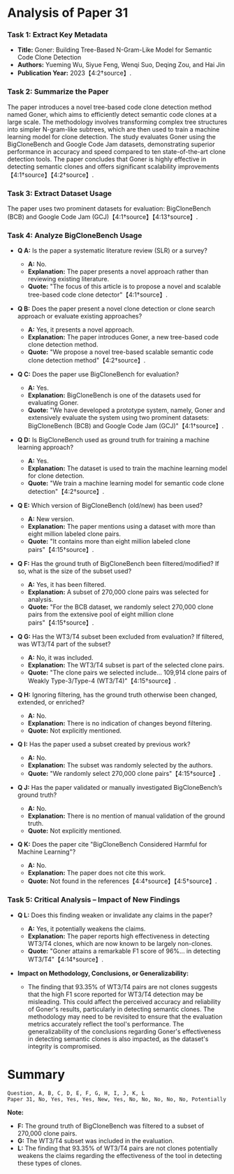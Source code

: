 # Analysis of Paper 31

### Task 1: Extract Key Metadata

- **Title:** Goner: Building Tree-Based N-Gram-Like Model for Semantic Code Clone Detection
- **Authors:** Yueming Wu, Siyue Feng, Wenqi Suo, Deqing Zou, and Hai Jin
- **Publication Year:** 2023【4:2†source】.

### Task 2: Summarize the Paper

The paper introduces a novel tree-based code clone detection method named Goner, which aims to efficiently detect semantic code clones at a large scale. The methodology involves transforming complex tree structures into simpler N-gram-like subtrees, which are then used to train a machine learning model for clone detection. The study evaluates Goner using the BigCloneBench and Google Code Jam datasets, demonstrating superior performance in accuracy and speed compared to ten state-of-the-art clone detection tools. The paper concludes that Goner is highly effective in detecting semantic clones and offers significant scalability improvements【4:1†source】【4:2†source】.

### Task 3: Extract Dataset Usage

The paper uses two prominent datasets for evaluation: BigCloneBench (BCB) and Google Code Jam (GCJ)【4:1†source】【4:13†source】.

### Task 4: Analyze BigCloneBench Usage

- **Q A:** Is the paper a systematic literature review (SLR) or a survey?
  - **A:** No.
  - **Explanation:** The paper presents a novel approach rather than reviewing existing literature.
  - **Quote:** "The focus of this article is to propose a novel and scalable tree-based code clone detector"【4:1†source】.

- **Q B:** Does the paper present a novel clone detection or clone search approach or evaluate existing approaches?
  - **A:** Yes, it presents a novel approach.
  - **Explanation:** The paper introduces Goner, a new tree-based code clone detection method.
  - **Quote:** "We propose a novel tree-based scalable semantic code clone detection method"【4:2†source】.

- **Q C:** Does the paper use BigCloneBench for evaluation?
  - **A:** Yes.
  - **Explanation:** BigCloneBench is one of the datasets used for evaluating Goner.
  - **Quote:** "We have developed a prototype system, namely, Goner and extensively evaluate the system using two prominent datasets: BigCloneBench (BCB) and Google Code Jam (GCJ)"【4:1†source】.

- **Q D:** Is BigCloneBench used as ground truth for training a machine learning approach?
  - **A:** Yes.
  - **Explanation:** The dataset is used to train the machine learning model for clone detection.
  - **Quote:** "We train a machine learning model for semantic code clone detection"【4:2†source】.

- **Q E:** Which version of BigCloneBench (old/new) has been used?
  - **A:** New version.
  - **Explanation:** The paper mentions using a dataset with more than eight million labeled clone pairs.
  - **Quote:** "It contains more than eight million labeled clone pairs"【4:15†source】.

- **Q F:** Has the ground truth of BigCloneBench been filtered/modified? If so, what is the size of the subset used?
  - **A:** Yes, it has been filtered.
  - **Explanation:** A subset of 270,000 clone pairs was selected for analysis.
  - **Quote:** "For the BCB dataset, we randomly select 270,000 clone pairs from the extensive pool of eight million clone pairs"【4:15†source】.

- **Q G:** Has the WT3/T4 subset been excluded from evaluation? If filtered, was WT3/T4 part of the subset?
  - **A:** No, it was included.
  - **Explanation:** The WT3/T4 subset is part of the selected clone pairs.
  - **Quote:** "The clone pairs we selected include... 109,914 clone pairs of Weakly Type-3/Type-4 (WT3/T4)"【4:15†source】.

- **Q H:** Ignoring filtering, has the ground truth otherwise been changed, extended, or enriched?
  - **A:** No.
  - **Explanation:** There is no indication of changes beyond filtering.
  - **Quote:** Not explicitly mentioned.

- **Q I:** Has the paper used a subset created by previous work?
  - **A:** No.
  - **Explanation:** The subset was randomly selected by the authors.
  - **Quote:** "We randomly select 270,000 clone pairs"【4:15†source】.

- **Q J:** Has the paper validated or manually investigated BigCloneBench’s ground truth?
  - **A:** No.
  - **Explanation:** There is no mention of manual validation of the ground truth.
  - **Quote:** Not explicitly mentioned.

- **Q K:** Does the paper cite "BigCloneBench Considered Harmful for Machine Learning"?
  - **A:** No.
  - **Explanation:** The paper does not cite this work.
  - **Quote:** Not found in the references【4:4†source】【4:5†source】.

### Task 5: Critical Analysis – Impact of New Findings

- **Q L:** Does this finding weaken or invalidate any claims in the paper?
  - **A:** Yes, it potentially weakens the claims.
  - **Explanation:** The paper reports high effectiveness in detecting WT3/T4 clones, which are now known to be largely non-clones.
  - **Quote:** "Goner attains a remarkable F1 score of 96%... in detecting WT3/T4"【4:14†source】.

- **Impact on Methodology, Conclusions, or Generalizability:**
  - The finding that 93.35% of WT3/T4 pairs are not clones suggests that the high F1 score reported for WT3/T4 detection may be misleading. This could affect the perceived accuracy and reliability of Goner's results, particularly in detecting semantic clones. The methodology may need to be revisited to ensure that the evaluation metrics accurately reflect the tool's performance. The generalizability of the conclusions regarding Goner's effectiveness in detecting semantic clones is also impacted, as the dataset's integrity is compromised.

# Summary

```
Question, A, B, C, D, E, F, G, H, I, J, K, L
Paper 31, No, Yes, Yes, Yes, New, Yes, No, No, No, No, No, Potentially
```

**Note:**
- **F:** The ground truth of BigCloneBench was filtered to a subset of 270,000 clone pairs.
- **G:** The WT3/T4 subset was included in the evaluation.
- **L:** The finding that 93.35% of WT3/T4 pairs are not clones potentially weakens the claims regarding the effectiveness of the tool in detecting these types of clones.

